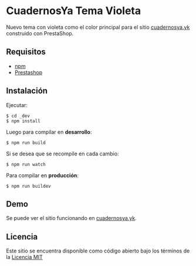# CuadernosYa Tema Violeta

Nuevo tema con violeta como el color principal para el sitio [cuadernosya.yk](https://cuadernosya.tk) construido con PrestaShop.

## Requisitos
 - [npm](https://www.npmjs.com/)
 - [Prestashop](https://www.prestashop.com/)

## Instalación

Ejecutar:

    $ cd _dev
    $ npm install

Luego para compilar en **desarrollo**:

    $ npm run build

Si se desea que se recompile en cada cambio:

    $ npm run watch

Para compilar en **producción**:

    $ npm run buildev

## Demo

Se puede ver el sitio funcionando en [cuadernosya.yk](https://cuadernosya.tk).

## Licencia

Este sitio se encuentra disponible como código abierto bajo los términos de la [Licencia MIT](https://opensource.org/licenses/MIT)